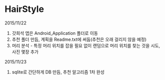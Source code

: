 # HairStyle
2015/11/22
1. 갓희석 앱은 Android_Application 폴더로 이동
2. 추천 폴더 만듬, 계획을 Readme.txt에 써둠(추천은 오래 걸리지 않을 예정)
3. 머리 분석 - 특정 머리 위치를 잡을 필요 없이 랜덤으로 머리 위치를 찾는 것을 시도, 사진 몇장 추가


2015/11/23
1. sqlite로 간단하게 DB 만듬, 추천 알고리즘 1차 완성
